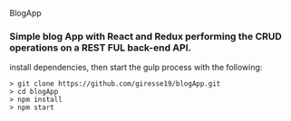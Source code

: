 BlogApp

### Simple blog App with React and  Redux performing the CRUD operations on a REST FUL back-end API.


 install dependencies, then start the gulp process with the following:

```
> git clone https://github.com/giresse19/blogApp.git
> cd blogApp
> npm install
> npm start
```


```
